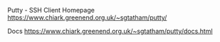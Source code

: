 Putty - SSH Client
Homepage
https://www.chiark.greenend.org.uk/~sgtatham/putty/

Docs
https://www.chiark.greenend.org.uk/~sgtatham/putty/docs.html

